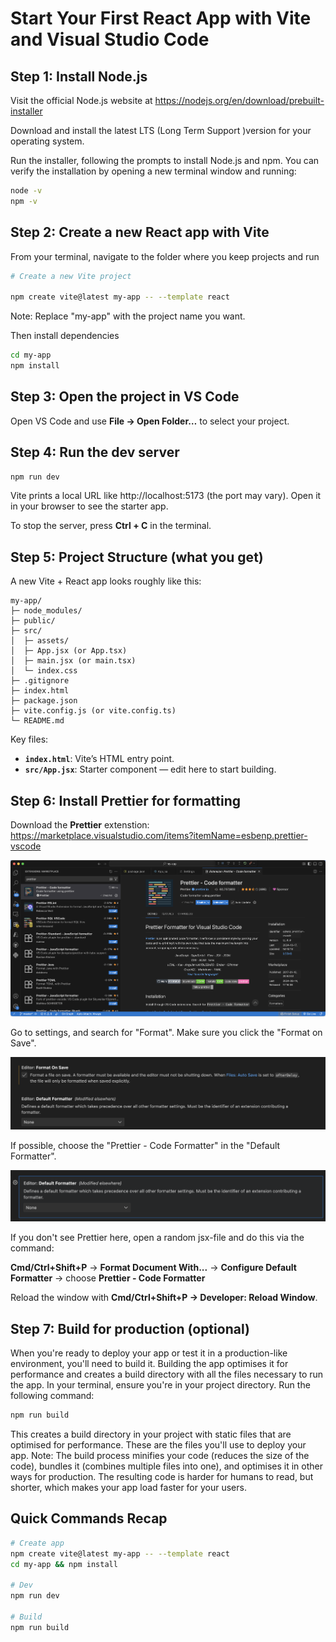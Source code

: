 # Start Your First React App with **Vite** and **Visual Studio Code**

## Step 1: Install Node.js
Visit the official Node.js website at https://nodejs.org/en/download/prebuilt-installer

Download and install the latest LTS (Long Term Support )version for your operating system.

Run the installer, following the prompts to install Node.js and npm. You can verify the installation by opening a new terminal window and running:

  ```bash
  node -v
  npm -v
  ```

## Step 2: Create a new React app with Vite
From your terminal, navigate to the folder where you keep projects and run

```bash
# Create a new Vite project

npm create vite@latest my-app -- --template react
```

Note: Replace "my-app" with the project name you want. 

Then install dependencies

```bash
cd my-app
npm install
```

## Step 3: Open the project in VS Code
Open VS Code and use **File → Open Folder…** to select your project.

## Step 4: Run the dev server
```bash
npm run dev
```

Vite prints a local URL like http://localhost:5173 (the port may vary). Open it in your browser to see the starter app.

To stop the server, press **Ctrl + C** in the terminal.

## Step 5: Project Structure (what you get)
A new Vite + React app looks roughly like this:

```
my-app/
├─ node_modules/
├─ public/
├─ src/
│  ├─ assets/
│  ├─ App.jsx (or App.tsx)
│  ├─ main.jsx (or main.tsx)
│  └─ index.css
├─ .gitignore
├─ index.html
├─ package.json
├─ vite.config.js (or vite.config.ts)
└─ README.md
```

Key files:

* **`index.html`**: Vite’s HTML entry point.
* **`src/App.jsx`**: Starter component — edit here to start building.

## Step 6: Install Prettier for formatting
Download the **Prettier** extenstion: https://marketplace.visualstudio.com/items?itemName=esbenp.prettier-vscode 

![Prettier-Code-Formatter](./images/Prettier-Code-Formatter.png)


Go to settings, and search for "Format". Make sure you click the "Format on Save".

![Prettier-Format-on-Save](./images/Prettier-Format-on-Save.png)

If possible, choose the "Prettier - Code Formatter" in the "Default Formatter". 

![Prettier-Default-Formatter](./images/Prettier-Default-Formatter.png)

If you don't see Prettier here, open a random jsx-file and do this via the command:

**Cmd/Ctrl+Shift+P** → **Format Document With...** → **Configure Default Formatter** → choose **Prettier - Code Formatter**

Reload the window with **Cmd/Ctrl+Shift+P → Developer: Reload Window**.


## Step 7: Build for production (optional)
When you're ready to deploy your app or test it in a production-like environment, you'll need
to build it. Building the app optimises it for performance and creates a build directory with
all the files necessary to run the app.
In your terminal, ensure you're in your project directory.
Run the following command:

```bash
npm run build
```

This creates a build directory in your project with static files that are optimised for
performance. These are the files you'll use to deploy your app.
Note: The build process minifies your code (reduces the size of the code), bundles it
(combines multiple files into one), and optimises it in other ways for production. The
resulting code is harder for humans to read, but shorter, which makes your app load 
faster for your users.


## Quick Commands Recap

```bash
# Create app
npm create vite@latest my-app -- --template react
cd my-app && npm install

# Dev
npm run dev

# Build
npm run build
